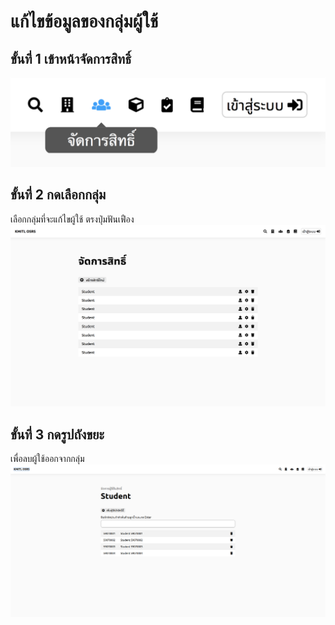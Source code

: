 # แก้ไขข้อมูลของกลุ่มผู้ใช้

## ขั้นที่ 1 เข้าหน้าจัดการสิทธิ์
![](../../img/navigation-bar/permission-button.png)

## ขั้นที่ 2 กดเลือกกลุ่ม
เลือกกลุ่มที่จะแก้ไขผู้ใช้ ตรงปุ่มฟันเฟือง
![](../../img/manage-role-permission/overall.png)

## ขั้นที่ 3 กดรูปถังขยะ
เพื่อลบผู้ใช้ออกจากกลุ่ม
![](../../img/manage-role-permission/user-group.png)
